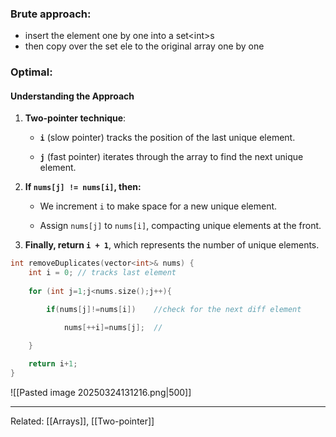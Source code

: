 
### **Brute approach**:
- insert the element one by one into a set\<int\>s
- then copy over the set ele to the original array one by one

### **Optimal**:
#### **Understanding the Approach**

1. **Two-pointer technique**:
    
    - **`i`** (slow pointer) tracks the position of the last unique element.
        
    - **`j`** (fast pointer) iterates through the array to find the next unique element.
        
2. **If `nums[j] != nums[i]`, then:**
    
    - We increment `i` to make space for a new unique element.
        
    - Assign `nums[j]` to `nums[i]`, compacting unique elements at the front.
        
3. **Finally, return `i + 1`**, which represents the number of unique elements.


```cpp
int removeDuplicates(vector<int>& nums) {
	int i = 0; // tracks last element
	
	for (int j=1;j<nums.size();j++){

		if(nums[j]!=nums[i])    //check for the next diff element

			nums[++i]=nums[j];  // 

	}
	
	return i+1;
}
```

![[Pasted image 20250324131216.png|500]]


--- 
Related: [[Arrays]], [[Two-pointer]]

